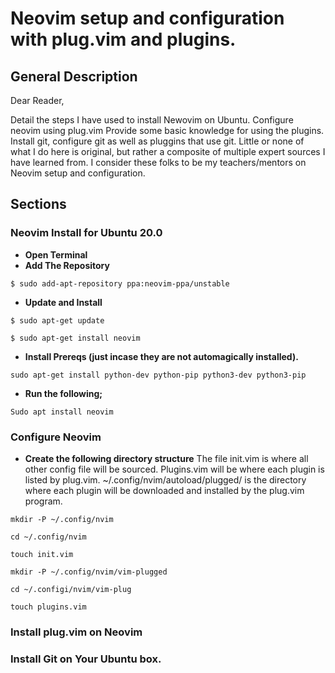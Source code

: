 # Neovim setup and configuration with plug.vim and plugins.

## General Description

Dear Reader,

Detail the steps I have used to install Newovim on Ubuntu.
Configure neovim using plug.vim
Provide some basic knowledge for using the plugins.
Install git, configure git as well as pluggins that use git.
Little or none of what I do here is original, but rather a composite of multiple expert sources I have learned from.
I consider these folks to be my teachers/mentors on Neovim setup and configuration.

## Sections

### Neovim Install for Ubuntu 20.0
* **Open Terminal**
* **Add The Repository**

`$ sudo add-apt-repository ppa:neovim-ppa/unstable`

* **Update and Install**

`$ sudo apt-get update`

`$ sudo apt-get install neovim`

* **Install Prereqs (just incase they are not automagically installed).**

`sudo apt-get install python-dev python-pip python3-dev python3-pip`

* **Run the following;**

`Sudo apt install neovim`

### Configure Neovim

* **Create the following directory structure**
The file init.vim is where all other config file will be sourced.
Plugins.vim will be where each plugin is listed by plug.vim.
~/.config/nvim/autoload/plugged/ is the directory where each plugin will be 
downloaded and installed by the plug.vim program.


`mkdir -P ~/.config/nvim`

`cd ~/.config/nvim`

`touch init.vim`


`mkdir -P ~/.config/nvim/vim-plugged`

`cd ~/.configi/nvim/vim-plug`

`touch plugins.vim`






### Install plug.vim on Neovim



### Install Git on Your Ubuntu box.

